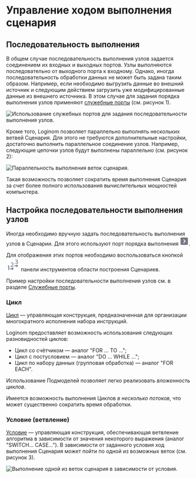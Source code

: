 # Управление ходом выполнения сценария

## Последовательность выполнения

В общем случае последовательность выполнения узлов задается соединением их входных и выходных портов. Узлы выполняются последовательно от выходного порта к входному. Однако, иногда последовательность обработки данных не может быть задана таким образом. Например, если необходимо выгрузить данные во внешний источник и следующим действием загрузить уже модифицированные данные из внешнего источника. В этом случае для задания порядка выполнения узлов применяют [служебные порты](./ports/service-ports.md)
(см. рисунок 1).

![Использование служебных портов для задания последовательности выполнения узлов.](run-order-1.png)

Кроме того, Loginom позволяет параллельно выполнять нескольких ветвей Сценария. Для этого не требуются дополнительные настройки, достаточно выполнить параллельное соединение узлов. Например, следующие цепочки узлов будут выполнены параллельно (см. рисунок 2):

![Параллельность выполнения веток сценария.](run-order-2.png)

Такая возможность позволяет сократить время выполнения Сценария за счет более полного использования вычислительных мощностей компьютера.

## Настройка последовательности выполнения узлов

Иногда необходимо вручную задать последовательность выполнения узлов в Сценарии. Для этого используют порт порядка выполнения ![](../images/icons/app/node/ports/port-order/port-order_inactive.svg).

Для отображения этих портов необходимо воспользоваться кнопкой ![](../images/icons/toolbar-controls/order_default.svg) панели инструментов области построения Сценариев.

Пример настройки последовательности выполнения узлов см. в разделе [Служебные порты](./ports/service-ports.md).

### Цикл

[Цикл](../processors/control/cycle.md) — управляющая конструкция, предназначенная для организации многократного исполнения набора инструкций.

Loginom предоставляет возможность использования следующих разновидностей циклов:

* Цикл со счётчиком — аналог "FOR … TO …";
* Цикл с постусловием — аналог "DO … WHILE …";
* Цикл по набору данных (групповая обработка) — аналог "FOR EACH".

Использование Подмоделей позволяет легко реализовать *вложенность циклов*.

Имеется возможность выполнения Циклов *в несколько потоков*, что может существенно сократить время обработки.

### Условие (ветвление)

[Условие](../processors/control/condition.md) — управляющая конструкция, обеспечивающая ветвление алгоритма в зависимости от значения некоторого выражения (аналог "SWITCH... CASE..."). В зависимости от заданного условия ход выполнения Сценария может пойти по одной из возможных веток (см. рисунок 3).

![Выполнение одной из веток сценария в зависимости от условия.](run-order-3.png)
